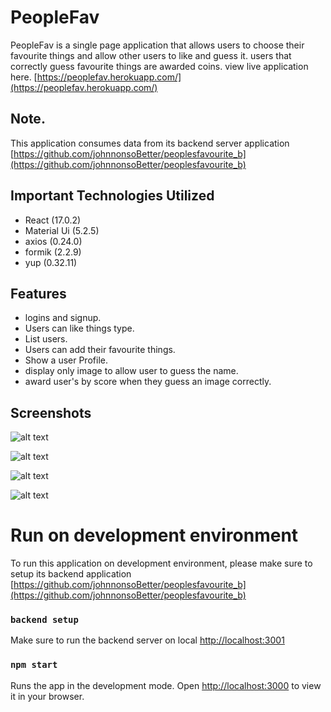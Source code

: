 # PeopleFav
PeopleFav is a single page application that allows users to choose their favourite things and allow other users to like and guess it. users that correctly guess favourite things are awarded coins. view live application here. [https://peoplefav.herokuapp.com/](https://peoplefav.herokuapp.com/)

## Note.
This application consumes data from its backend server application  [https://github.com/johnnonsoBetter/peoplesfavourite_b](https://github.com/johnnonsoBetter/peoplesfavourite_b)


## Important Technologies Utilized
* React (17.0.2)
* Material Ui (5.2.5)
* axios (0.24.0)
* formik (2.2.9)
* yup (0.32.11)

## Features
* logins and signup.
* Users can like things type.
* List users.
* Users can add their favourite things.
* Show a user Profile.
* display only image to allow user to guess the name.
* award user's by score when they guess an image correctly.

## Screenshots
![alt text](https://github.com/johnnonsoBetter/peoplefav/blob/main/public/images/screenshot.png?raw=true)



![alt text](https://github.com/johnnonsoBetter/peoplefav/blob/main/public/images/thing_type.png?raw=true)


![alt text](https://github.com/johnnonsoBetter/peoplefav/blob/main/public/images/guess_part.png?raw=true)


![alt text](https://github.com/johnnonsoBetter/peoplefav/blob/main/public/images/users.png?raw=true)


# Run on development environment
To run this application on development environment, please make sure to setup its backend application  [https://github.com/johnnonsoBetter/peoplesfavourite_b](https://github.com/johnnonsoBetter/peoplesfavourite_b)

### `backend setup`
Make sure to run the backend server on local [http://localhost:3001](http://localhost:3001)

### `npm start`

Runs the app in the development mode.
Open [http://localhost:3000](http://localhost:3000) to view it in your browser.


